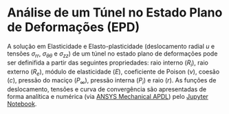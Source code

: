 # Análise de um Túnel no Estado Plano de Deformações (EPD)

A solução em Elasticidade e Elasto-plasticidade (deslocamento radial $u$ e tensões $\sigma_{rr}$, $\sigma_{\theta\theta}$ e $\sigma_{zz}$) de um túnel no estado plano de deformações pode ser definifida a partir das seguintes propriedades: raio interno ($R_i$), raio externo ($R_e$), módulo de elasticidade ($E$), coeficiente de Poison ($\nu$), coesão ($c$), pressão do maciço ($P_\infty$), pressão  interna ($P_i$) e raio ($r$). As funções de deslocamento, tensões e curva de convergência são apresentadas de forma analítica e numérica (via [ANSYS Mechanical APDL](https://github.com/danielekauctz/Tunel_EPD/blob/5860ce75bd0781a018eb8d966e55c625c7ffb1ae/Script_APDL_Ansys.txt)) pelo [Jupyter Notebook](https://nbviewer.org/github/danielekauctz/Tunel_EPD/blob/2bbe3b35a7794708cafe5fd1054b4fbc55224b9a/T%C3%BAnel%20EPD.ipynb).
